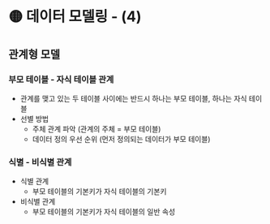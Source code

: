 # 🟡 데이터 모델링 - (4)

## 관계형 모델

### 부모 테이블 - 자식 테이블 관계
- 관계를 맺고 있는 두 테이블 사이에는 반드시 하나는 부모 테이블, 하나는 자식 테이블
- 선별 방법
    - 주체 관계 파악 (관계의 주체 = 부모 테이블)
    - 데이터 정의 우선 순위 (먼저 정의되는 데이터가 부모 테이블)

### 식별 - 비식별 관계
- 식별 관계
    - 부모 테이블의 기본키가 자식 테이블의 기본키
- 비식별 관계
    - 부모 테이블의 기본키가 자식 테이블의 일반 속성